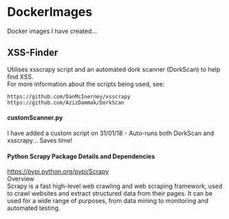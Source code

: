 # DockerImages

Docker images I have created...

## XSS-Finder
Utilises xsscrapy script and an automated dork scanner (DorkScan) to help find XSS.  
For more information about the scripts being used, see:
```
https://github.com/DanMcInerney/xsscrapy
https://github.com/AzizDammak/DorkScan
```

#### customScanner.py
I have added a custom script on 31/01/18 - Auto-runs both DorkScan and xsscrapy... Saves time!

#### Python Scrapy Package Details and Dependencies  
https://pypi.python.org/pypi/Scrapy  
Overview   
Scrapy is a fast high-level web crawling and web scraping framework, used to crawl websites and extract structured data from their pages. It can be used for a wide range of purposes, from data mining to monitoring and automated testing.
